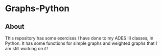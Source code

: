 # Graphs-Python
## About
This repository has some exercises I have done to my ADES III classes, in Python. It has some functions for simple graphs and weighted graphs that I am still working on it!
